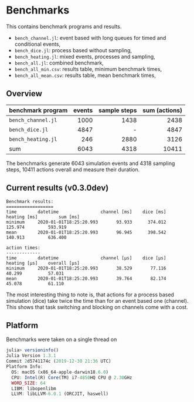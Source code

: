 # Benchmarks

This contains benchmark programs and results.

- `bench_channel.jl`: event based with long queues for timed and conditional events,
- `bench_dice.jl`: process based without sampling,
- `bench_heating.jl`: mixed events, processes and sampling,
- `bench_all.jl`: combined benchmark,
- `bench_all_min.csv`: results table, minimum benchmark times,
- `bench_all_mean.csv`: results table, mean benchmark times,

## Overview

| benchmark program  | events | sample steps | sum (actions) |
|--------------------|-------:|-------------:|--------------:|
| `bench_channel.jl` |   1000 |         1438 |          2438 |
| `bench_dice.jl`    |   4847 |            - |          4847 |
| `bench_heating.jl` |    246 |         2880 |          3126 |
| sum                |   6043 |         4318 |         10411 |


The benchmarks generate 6043 simulation events and 4318 sampling steps, 10411
actions overall and measure their duration.

## Current results (v0.3.0dev)
```
Benchmark results:
==================
time        datetime                channel [ms]    dice [ms]   heating [ms]        sum [ms]
minimum     2020-01-01T18:25:20.993       93.933      374.012        125.974         593.919
mean        2020-01-01T18:25:20.993       96.945      398.542        140.913         636.400

action times:
-------------
time        datetime                channel [μs]    dice [μs]   heating [μs]    overall [μs]
minimum     2020-01-01T18:25:20.993       38.529       77.116         40.299          57.031
mean        2020-01-01T18:25:20.993       39.764       82.174         45.078          61.110
```

The most interesting thing to note is, that actions for a process based simulation
(dice) take twice the time than for an event based one (channel). This shows that
task switching and blocking on channels come with a cost.  

## Platform
Benchmarks were taken on a single thread on

```julia
julia> versioninfo()
Julia Version 1.3.1
Commit 2d5741174c (2019-12-30 21:36 UTC)
Platform Info:
  OS: macOS (x86_64-apple-darwin18.6.0)
  CPU: Intel(R) Core(TM) i7-4850HQ CPU @ 2.30GHz
  WORD_SIZE: 64
  LIBM: libopenlibm
  LLVM: libLLVM-6.0.1 (ORCJIT, haswell)
```
